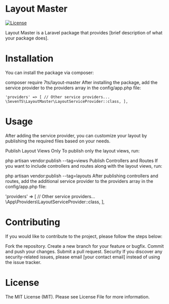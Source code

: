# Layout Master

[![License](https://img.shields.io/badge/license-MIT-blue.svg)](https://opensource.org/licenses/MIT)

Layout Master is a Laravel package that provides [brief description of what your package does]. 
 
# Installation

You can install the package via composer:

composer require 7ts/layout-master
After installing the package, add the service provider to the providers array in the config/app.php file:

``
'providers' => [
    // Other service providers...
    \SevenTS\LayoutMaster\LayoutServiceProvider::class,
],
``
# Usage
After adding the service provider, you can customize your layout by publishing the required files based on your needs.

Publish Layout Views Only
To publish only the layout views, run:

php artisan vendor:publish --tag=views
Publish Controllers and Routes
If you want to include controllers and routes along with the layout views, run:


php artisan vendor:publish --tag=layouts
After publishing controllers and routes, add the additional service provider to the providers array in the config/app.php file:

'providers' => [
    // Other service providers...
    \App\Providers\LayoutServiceProvider::class,
],

# Contributing
If you would like to contribute to the project, please follow the steps below:

Fork the repository.
Create a new branch for your feature or bugfix.
Commit and push your changes.
Submit a pull request.
Security
If you discover any security-related issues, please email [your contact email] instead of using the issue tracker.

# License
The MIT License (MIT). Please see License File for more information.
